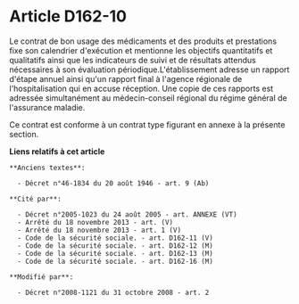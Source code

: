 # Article D162-10

Le contrat de bon usage des médicaments et des produits et prestations fixe son calendrier d'exécution et mentionne les
objectifs quantitatifs et qualitatifs ainsi que les indicateurs de suivi et de résultats attendus nécessaires à son
évaluation périodique.L'établissement adresse un rapport d'étape annuel ainsi qu'un rapport final à l'agence régionale de
l'hospitalisation qui en accuse réception. Une copie de ces rapports est adressée simultanément au médecin-conseil régional
du régime général de l'assurance maladie. 

Ce contrat est conforme à un contrat type figurant en annexe à la présente section.

**Liens relatifs à cet article**

	**Anciens textes**:

	  - Décret n°46-1834 du 20 août 1946 - art. 9 (Ab)

	**Cité par**:

	  - Décret n°2005-1023 du 24 août 2005 - art. ANNEXE (VT)
	  - Arrêté du 18 novembre 2013 - art. (V)
	  - Arrêté du 18 novembre 2013 - art. 1 (V)
	  - Code de la sécurité sociale. - art. D162-11 (V)
	  - Code de la sécurité sociale. - art. D162-12 (M)
	  - Code de la sécurité sociale. - art. D162-13 (M)
	  - Code de la sécurité sociale. - art. D162-16 (M)

	**Modifié par**:

	  - Décret n°2008-1121 du 31 octobre 2008 - art. 2

